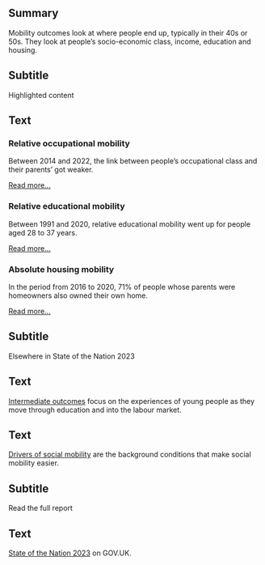 ## Summary
Mobility outcomes look at where people end up, typically in their 40s or 50s. They look at people’s socio-economic class, income, education and housing.

## Subtitle
Highlighted content

## Text
<div class="grid grid3 grid-domain">
    <div class="govuk-body">
        <h3 class="govuk-heading-s">Relative occupational mobility</h3>
        <div class="chart-container">
            <div id="chart1"></div>
        </div>
        <script>
            new Chart(
                'chart1',
                `${location.protocol}//${location.host}/static/data/indicators/MO12_overview-20230623.csv`,
                { "height": 200, "type": "liney", "xkey": "Time_period", "ykey": "Value", "zkey": "Area_name", "sort": "Time_period", "scale": "%", "xgrid": false, "ygrid": true, "xticks": 2, "yticks": 2, "legend": false, "colourScheme": ["#5694ca", "#d4351c", "#4c2c92", "#d53880", "#28a197", "#b58840", "#505a5f", "#f499be", "#85994b", "#6f72af"], "range": [-0.035, 0.005], "margin": [0, 0, 0, 0], "maxLabelLength": 60, "backgroundColor": "transparent" }
            )
        </script>
        <p class="govuk-body">Between 2014 and 2022, the link between people’s occupational class and their parents’ got weaker.</p>
        <a href="/mobility_outcomes/occupation/relative_occupational_mobility" class="govuk-link">Read more...</a>
    </div>
    <div class="govuk-body">
        <h3 class="govuk-heading-s">Relative educational mobility</h3>
        <div class="chart-container">
            <div id="chart2"></div>
        </div>
        <script>
            new Chart(
                'chart2',
                `${location.protocol}//${location.host}/static/data/indicators/MO32_gender-20230607.csv`,
                { "height": 200, "type": "bary", "xkey": "Sex", "ykey": "Value", "zkey": "Sex", "scale": "%", "xgrid": false, "ygrid": true, "yticks": 2, "legend": false, "colourScheme": ["#1a9e1c", "#00703c", "#eb652e", "#0096ff", "#0f265c", "#808080"], "margin": [0, 0, 0, 0], "maxLabelLength": 40, "labelColour": "#fff", "backgroundColor": "transparent" }
            )
        </script>
        <p class="govuk-body">Between 1991 and 2020, relative educational mobility went up for people aged 28 to 37 years.</p>
        <a href="/mobility_outcomes/education/relative_educational_mobility" class="govuk-link">Read more...</a>
    </div>
    <div class="govuk-body">
        <h3 class="govuk-heading-s">Absolute housing mobility&nbsp;&nbsp;&nbsp;&nbsp;&nbsp;</h3>
        <div class="chart-container">
            <div id="chart3"></div>
        </div>
        <script>
            new Chart(
                'chart3',
                `${location.protocol}//${location.host}/static/data/indicators/MO41_overview-20230503.csv`,
                { "height": 200, "type": "bary", "xkey": "SEB", "ykey": "Value", "zkey": "SEB", "scale": "%", "xgrid": false, "ygrid": true, "yticks": 2, "legend": false, "colourScheme": ["#5694ca", "#d4351c", "#4c2c92", "#d53880", "#28a197", "#b58840", "#505a5f", "#f499be", "#85994b", "#6f72af"], "margin": [0, 0, 0, 0], "maxLabelLength": 40, "backgroundColor": "transparent" }
            )
        </script>
        <p class="govuk-body">In the period from 2016 to 2020, 71% of people whose parents were homeowners also owned their own home.</p>
        <a href="/mobility_outcomes/housing/absolute_housing_mobility" class="govuk-link">Read more...</a>
    </div>
</div>

## Subtitle
Elsewhere in State of the Nation 2023

## Text
<a href="/intermediate_outcomes" class="govuk-link">Intermediate outcomes</a> focus on the experiences of young people as they move through education and into the labour market.

## Text
<a href="/drivers_of_mobility" class="govuk-link">Drivers of social mobility</a> are the background conditions that make social mobility easier.

## Subtitle
Read the full report
 
## Text
<a href="#" class="govuk-link">State of the Nation 2023</a> on GOV.UK.

